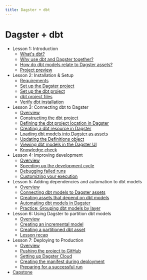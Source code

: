 ```yaml
---
title: Dagster + dbt
---
```


# Dagster + dbt

- Lesson 1: Introduction
  - [What's dbt?](/dagster-dbt/lesson-1/1-whats-dbt)
  - [Why use dbt and Dagster together?](/dagster-dbt/lesson-1/2-why-use-dbt-and-dagster-together)
  - [How do dbt models relate to Dagster assets?](/dagster-dbt/lesson-1/3-how-do-dbt-models-relate-to-dagster-assets)
  - [Project preview](/dagster-dbt/lesson-1/4-project-preview)
- Lesson 2: Installation & Setup
  - [Requirements](/dagster-dbt/lesson-2/1-requirements)
  - [Set up the Dagster project](/dagster-dbt/lesson-2/2-set-up-the-dagster-project)
  - [Set up the dbt project](/dagster-dbt/lesson-2/3-set-up-the-dbt-project)
  - [dbt project files](/dagster-dbt/lesson-2/4-dbt-project-files)
  - [Verify dbt installation](/dagster-dbt/lesson-2/5-verify-dbt-installation)
- Lesson 3: Connecting dbt to Dagster
  - [Overview](/dagster-dbt/lesson-3/1-overview)
  - [Constructing the dbt project](/dagster-dbt/lesson-3/2-constructing-the-dbt-project)
  - [Defining the dbt project location in Dagster](/dagster-dbt/lesson-3/3-defining-the-dbt-project-location-in-dagster)
  - [Creating a dbt resource in Dagster](/dagster-dbt/lesson-3/4-creating-a-dbt-resource-in-dagster)
  - [Loading dbt models into Dagster as assets](/dagster-dbt/lesson-3/5-loading-dbt-models-into-dagster-as-assets)
  - [Updating the Definitions object](/dagster-dbt/lesson-3/6-updating-the-definitions-object)
  - [Viewing dbt models in the Dagster UI](/dagster-dbt/lesson-3/7-viewing-dbt-models-in-the-dagster-ui)
  - [Knowledge check](/dagster-dbt/lesson-3/knowledge-check)
- Lesson 4: Improving development
  - [Overview](/dagster-dbt/lesson-4/1-overview)
  - [Speeding up the development cycle](/dagster-dbt/lesson-4/2-speeding-up-the-development-cycle)
  - [Debugging failed runs](/dagster-dbt/lesson-4/3-debugging-failed-runs)
  - [Customizing your execution](/dagster-dbt/lesson-4/4-customizing-your-execution)
- Lesson 5: Adding dependencies and automation to dbt models
  - [Overview](/dagster-dbt/lesson-5/1-overview)
  - [Connecting dbt models to Dagster assets](/dagster-dbt/lesson-5/2-connecting-dbt-models-to-dagster-assets)
  - [Creating assets that depend on dbt models](/dagster-dbt/lesson-5/3-creating-assets-that-depend-on-dbt-models)
  - [Automating dbt models in Dagster](/dagster-dbt/lesson-5/4-automating-dbt-models-in-dagster)
  - [Practice: Grouping dbt models by layer](/dagster-dbt/lesson-5/coding-practice-grouping-models)
- Lesson 6: Using Dagster to partition dbt models
  - [Overview](/dagster-dbt/lesson-6/1-overview)
  - [Creating an incremental model](/dagster-dbt/lesson-6/2-creating-a-simple-incremental-model)
  - [Creating a partitioned dbt asset](/dagster-dbt/lesson-6/3-creating-a-partitioned-dbt-asset)
  - [Lesson recap](/dagster-dbt/lesson-6/4-lesson-recap)
- Lesson 7: Deploying to Production
  - [Overview](/dagster-dbt/lesson-7/1-overview)
  - [Pushing the project to GitHub](/dagster-dbt/lesson-7/2-pushing-the-project-to-github)
  - [Setting up Dagster Cloud](/dagster-dbt/lesson-7/3-setting-up-dagster-cloud)
  - [Creating the manifest during deployment](/dagster-dbt/lesson-7/4-creating-the-manifest-during-deployment)
  - [Preparing for a successful run](/dagster-dbt/lesson-7/5-preparing-for-a-successful-run)
- [Capstone](/dagster-dbt/capstone)